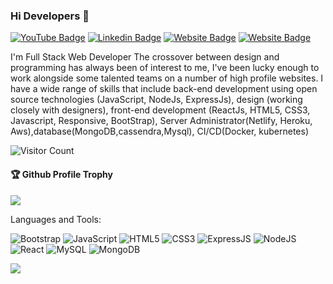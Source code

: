 ### Hi Developers 👋

[![YouTube Badge](https://img.shields.io/badge/YouTube-DeveloperFunnel-red)](https://www.youtube.com/developerfunnel)
[![Linkedin Badge](https://img.shields.io/badge/-Aman-blue?style=flat-square&logo=Linkedin&logoColor=white&link=https://www.linkedin.com/in/aman7sharma)](https://www.linkedin.com/in/aman7sharma)
[![Website Badge](https://img.shields.io/badge/WebSite-Aman-green)](https://aman-zomat1-app.herokuapp.com/)
[![Website Badge](https://img.shields.io/badge/StackOverflow-Aman-yellow)](https://stackoverflow.com/users/3687251/aakash-)

I'm
Full Stack Web Developer
The crossover between design and programming has always been of interest to me, I've been lucky enough to work alongside some talented teams on a number of high profile websites. I have a wide range of skills that include back-end development using open source technologies (JavaScript, NodeJs, ExpressJs), design (working closely with designers), front-end development (ReactJs, HTML5, CSS3, Javascript, Responsive, BootStrap), Server Administrator(Netlify, Heroku, Aws),database(MongoDB,cassendra,Mysql), CI/CD(Docker, kubernetes)


![Visitor Count](https://profile-counter.glitch.me/Aman&Sharma/count.svg)

<div>
  <h4>🏆 Github Profile Trophy</h4>
  <a href="https://github.com/ryo-ma/github-profile-trophy">
    <img src="https://github-profile-trophy.vercel.app/?username=Aman7Sharma&column=7"/>
  </a>
</div>

Languages and Tools: 

<img alt="Bootstrap" src="https://img.shields.io/badge/bootstrap-%23563D7C.svg?style=flat-square&logo=bootstrap&logoColor=white"/> <img alt="JavaScript" src="https://img.shields.io/badge/javascript-%23ED8B00.svg?style=flat-square&logo=java&logoColor=white"/> <img alt="HTML5" src="https://img.shields.io/badge/html5-%23E34F26.svg?style=flat-square&logo=html5&logoColor=white"/> <img alt="CSS3" src="https://img.shields.io/badge/css3-%231572B6.svg?style=flat-square&logo=css3&logoColor=white"/> <img alt="ExpressJS" src="https://img.shields.io/badge/express.js-%2343853D.svg?style=flat-square&logo=node-dot-js&logoColor=white"/> <img alt="NodeJS" src="https://img.shields.io/badge/node.js-%2343853D.svg?style=flat-square&logo=node-dot-js&logoColor=white"/> <img alt="React" src="https://img.shields.io/badge/react-%2320232a.svg?style=flat-square&logo=react&logoColor=%2361DAFB"/> <img alt="MySQL" src="https://img.shields.io/badge/mysql-%2300f.svg?style=flat-square&logo=mysql&logoColor=white"/> <img alt="MongoDB" src ="https://img.shields.io/badge/MongoDB-%234ea94b.svg?style=flat-square&logo=mongodb&logoColor=white"/>

![](https://activity-graph.herokuapp.com/graph?username=Aman7Sharma&theme=react-dark&area=true)
<!--
**Aman7Sharma/Aman7Sharma** is a ✨ _special_ ✨ repository because its `README.md` (this file) appears on your GitHub profile.

Here are some ideas to get you started:

- 🔭 I’m currently working on ...
- 🌱 I’m currently learning ...
- 👯 I’m looking to collaborate on ...
- 🤔 I’m looking for help with ...
- 💬 Ask me about ...
- 📫 How to reach me: ...
- 😄 Pronouns: ...
- ⚡ Fun fact: .....

-->
